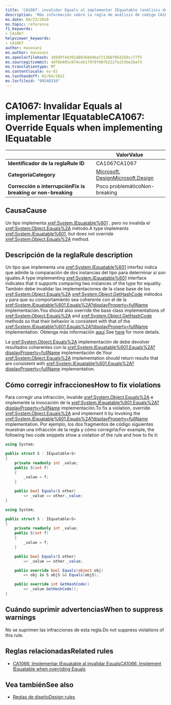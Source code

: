 ```yaml
---
title: 'CA1067: invalidar Equals al implementar IEquatable (análisis de código)'
description: 'Más información sobre la regla de análisis de código CA1067: invalidar Equals al implementar IEquatable'
ms.date: 04/23/2020
ms.topic: reference
f1_keywords:
- CA1067
helpviewer_keywords:
- CA1067
author: mavasani
ms.author: mavasani
ms.openlocfilehash: 3d9d9f44391d80268d4baf21366f05d2b9cc77f5
ms.sourcegitcommit: 4df8e005c074ceb1f978f007b222fe253be2baf3
ms.translationtype: MT
ms.contentlocale: es-ES
ms.lasthandoff: 02/04/2021
ms.locfileid: "99548310"
---
```

# <a name="ca1067-override-equals-when-implementing-iequatable"></a><span data-ttu-id="e395b-103">CA1067: Invalidar Equals al implementar IEquatable</span><span class="sxs-lookup"><span data-stu-id="e395b-103">CA1067: Override Equals when implementing IEquatable</span></span>

| | <span data-ttu-id="e395b-104">Valor</span><span class="sxs-lookup"><span data-stu-id="e395b-104">Value</span></span> |
|-|-|
| <span data-ttu-id="e395b-105">**Identificador de la regla**</span><span class="sxs-lookup"><span data-stu-id="e395b-105">**Rule ID**</span></span> |<span data-ttu-id="e395b-106">CA1067</span><span class="sxs-lookup"><span data-stu-id="e395b-106">CA1067</span></span>|
| <span data-ttu-id="e395b-107">**Categoría**</span><span class="sxs-lookup"><span data-stu-id="e395b-107">**Category**</span></span> |[<span data-ttu-id="e395b-108">Microsoft. Design</span><span class="sxs-lookup"><span data-stu-id="e395b-108">Microsoft.Design</span></span>](design-warnings.md)|
| <span data-ttu-id="e395b-109">**Corrección o interrupción**</span><span class="sxs-lookup"><span data-stu-id="e395b-109">**Fix is breaking or non-breaking**</span></span> |<span data-ttu-id="e395b-110">Poco problemático</span><span class="sxs-lookup"><span data-stu-id="e395b-110">Non-breaking</span></span>|

## <a name="cause"></a><span data-ttu-id="e395b-111">Causa</span><span class="sxs-lookup"><span data-stu-id="e395b-111">Cause</span></span>

<span data-ttu-id="e395b-112">Un tipo implementa <xref:System.IEquatable%601> , pero no invalida el <xref:System.Object.Equals%2A> método.</span><span class="sxs-lookup"><span data-stu-id="e395b-112">A type implements <xref:System.IEquatable%601>, but does not override <xref:System.Object.Equals%2A> method.</span></span>

## <a name="rule-description"></a><span data-ttu-id="e395b-113">Descripción de la regla</span><span class="sxs-lookup"><span data-stu-id="e395b-113">Rule description</span></span>

<span data-ttu-id="e395b-114">Un tipo que implementa una <xref:System.IEquatable%601> interfaz indica que admite la comparación de dos instancias del tipo para determinar si son iguales.</span><span class="sxs-lookup"><span data-stu-id="e395b-114">A type implementing <xref:System.IEquatable%601> interface indicates that it supports comparing two instances of the type for equality.</span></span> <span data-ttu-id="e395b-115">También debe invalidar las implementaciones de la clase base de los <xref:System.Object.Equals%2A> <xref:System.Object.GetHashCode> métodos y para que su comportamiento sea coherente con el de la <xref:System.IEquatable%601.Equals%2A?displayProperty=fullName> implementación.</span><span class="sxs-lookup"><span data-stu-id="e395b-115">You should also override the base class implementations of <xref:System.Object.Equals%2A> and <xref:System.Object.GetHashCode> methods so that their behavior is consistent with that of the <xref:System.IEquatable%601.Equals%2A?displayProperty=fullName> implementation.</span></span> <span data-ttu-id="e395b-116">Obtenga más información [aquí](/dotnet/api/system.iequatable-1#notes-to-implementers).</span><span class="sxs-lookup"><span data-stu-id="e395b-116">See [here](/dotnet/api/system.iequatable-1#notes-to-implementers) for more details.</span></span>

<span data-ttu-id="e395b-117">La <xref:System.Object.Equals%2A> implementación de debe devolver resultados coherentes con la <xref:System.IEquatable%601.Equals%2A?displayProperty=fullName> implementación de.</span><span class="sxs-lookup"><span data-stu-id="e395b-117">Your <xref:System.Object.Equals%2A> implementation should return results that are consistent with <xref:System.IEquatable%601.Equals%2A?displayProperty=fullName> implementation.</span></span>

## <a name="how-to-fix-violations"></a><span data-ttu-id="e395b-118">Cómo corregir infracciones</span><span class="sxs-lookup"><span data-stu-id="e395b-118">How to fix violations</span></span>

<span data-ttu-id="e395b-119">Para corregir una infracción, invalide <xref:System.Object.Equals%2A> e implemente la invocación de la <xref:System.IEquatable%601.Equals%2A?displayProperty=fullName> implementación.</span><span class="sxs-lookup"><span data-stu-id="e395b-119">To fix a violation, override <xref:System.Object.Equals%2A> and implement it by invoking the <xref:System.IEquatable%601.Equals%2A?displayProperty=fullName> implementation.</span></span> <span data-ttu-id="e395b-120">Por ejemplo, los dos fragmentos de código siguientes muestran una infracción de la regla y cómo corregirla:</span><span class="sxs-lookup"><span data-stu-id="e395b-120">For example, the following two code snippets show a violation of the rule and how to fix it:</span></span>

```csharp
using System;

public struct S : IEquatable<S>
{
    private readonly int _value;
    public S(int f)
    {
        _value = f;
    }

    public bool Equals(S other)
        => _value == other._value;
}
```

```csharp
using System;

public struct S : IEquatable<S>
{
    private readonly int _value;
    public S(int f)
    {
        _value = f;
    }

    public bool Equals(S other)
        => _value == other._value;

    public override bool Equals(object obj)
        => obj is S objS && Equals(objS);

    public override int GetHashCode()
        => _value.GetHashCode();
}
```

## <a name="when-to-suppress-warnings"></a><span data-ttu-id="e395b-121">Cuándo suprimir advertencias</span><span class="sxs-lookup"><span data-stu-id="e395b-121">When to suppress warnings</span></span>

<span data-ttu-id="e395b-122">No se suprimen las infracciones de esta regla.</span><span class="sxs-lookup"><span data-stu-id="e395b-122">Do not suppress violations of this rule.</span></span>

## <a name="related-rules"></a><span data-ttu-id="e395b-123">Reglas relacionadas</span><span class="sxs-lookup"><span data-stu-id="e395b-123">Related rules</span></span>

- [<span data-ttu-id="e395b-124">CA1066: Implementar IEquatable al invalidar Equals</span><span class="sxs-lookup"><span data-stu-id="e395b-124">CA1066: Implement IEquatable when overriding Equals</span></span>](ca1066.md)

## <a name="see-also"></a><span data-ttu-id="e395b-125">Vea también</span><span class="sxs-lookup"><span data-stu-id="e395b-125">See also</span></span>

- [<span data-ttu-id="e395b-126">Reglas de diseño</span><span class="sxs-lookup"><span data-stu-id="e395b-126">Design rules</span></span>](design-warnings.md)
